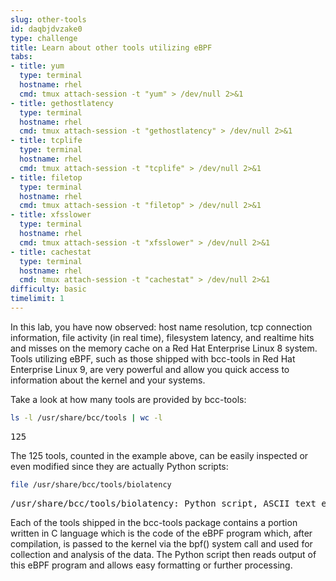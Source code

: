 ```yaml
---
slug: other-tools
id: daqbjdvzake0
type: challenge
title: Learn about other tools utilizing eBPF
tabs:
- title: yum
  type: terminal
  hostname: rhel
  cmd: tmux attach-session -t "yum" > /dev/null 2>&1
- title: gethostlatency
  type: terminal
  hostname: rhel
  cmd: tmux attach-session -t "gethostlatency" > /dev/null 2>&1
- title: tcplife
  type: terminal
  hostname: rhel
  cmd: tmux attach-session -t "tcplife" > /dev/null 2>&1
- title: filetop
  type: terminal
  hostname: rhel
  cmd: tmux attach-session -t "filetop" > /dev/null 2>&1
- title: xfsslower
  type: terminal
  hostname: rhel
  cmd: tmux attach-session -t "xfsslower" > /dev/null 2>&1
- title: cachestat
  type: terminal
  hostname: rhel
  cmd: tmux attach-session -t "cachestat" > /dev/null 2>&1
difficulty: basic
timelimit: 1
---
```

In this lab, you have now observed: host name resolution, tcp connection information, file activity (in real time), filesystem latency, and realtime hits and misses on the memory cache on a Red Hat Enterprise Linux 8 system. Tools utilizing eBPF, such as those shipped with bcc-tools in Red Hat Enterprise Linux 9, are very powerful and allow you quick access to information about the kernel and your systems.

Take a look at how many tools are provided by bcc-tools:

```bash
ls -l /usr/share/bcc/tools | wc -l
```

<pre class="file">
125
</pre>

The 125 tools, counted in the example above, can be easily inspected or even modified since they are actually Python scripts:

```bash
file /usr/share/bcc/tools/biolatency
```

<pre class="file">
/usr/share/bcc/tools/biolatency: Python script, ASCII text executable
</pre>

Each of the tools shipped in the bcc-tools package contains a portion written in C language which is the code of the eBPF program which, after compilation, is passed to the kernel via the bpf() system call and used for collection and analysis of the data. The Python script then reads output of this eBPF program and allows easy formatting or further processing.
